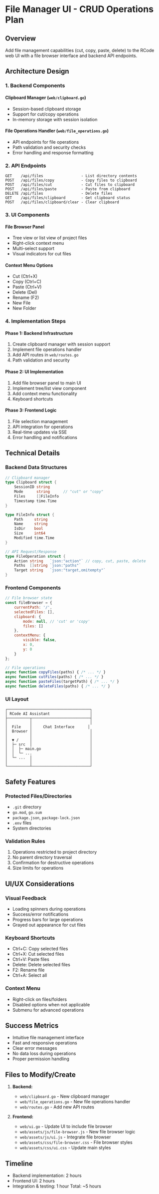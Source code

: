 # File Manager UI - CRUD Operations Plan

## Overview
Add file management capabilities (cut, copy, paste, delete) to the RCode web UI with a file browser interface and backend API endpoints.

## Architecture Design

### 1. Backend Components

#### Clipboard Manager (`web/clipboard.go`)
- Session-based clipboard storage
- Support for cut/copy operations
- In-memory storage with session isolation

#### File Operations Handler (`web/file_operations.go`)
- API endpoints for file operations
- Path validation and security checks
- Error handling and response formatting

### 2. API Endpoints

```
GET    /api/files                 - List directory contents
POST   /api/files/copy            - Copy files to clipboard
POST   /api/files/cut             - Cut files to clipboard  
POST   /api/files/paste           - Paste from clipboard
DELETE /api/files                 - Delete files
GET    /api/files/clipboard       - Get clipboard status
POST   /api/files/clipboard/clear - Clear clipboard
```

### 3. UI Components

#### File Browser Panel
- Tree view or list view of project files
- Right-click context menu
- Multi-select support
- Visual indicators for cut files

#### Context Menu Options
- Cut (Ctrl+X)
- Copy (Ctrl+C)
- Paste (Ctrl+V)
- Delete (Del)
- Rename (F2)
- New File
- New Folder

### 4. Implementation Steps

#### Phase 1: Backend Infrastructure
1. Create clipboard manager with session support
2. Implement file operations handler
3. Add API routes in `web/routes.go`
4. Path validation and security

#### Phase 2: UI Implementation
1. Add file browser panel to main UI
2. Implement tree/list view component
3. Add context menu functionality
4. Keyboard shortcuts

#### Phase 3: Frontend Logic
1. File selection management
2. API integration for operations
3. Real-time updates via SSE
4. Error handling and notifications

## Technical Details

### Backend Data Structures

```go
// Clipboard manager
type Clipboard struct {
    SessionID string
    Mode      string      // "cut" or "copy"
    Files     []FileInfo
    Timestamp time.Time
}

type FileInfo struct {
    Path     string
    Name     string
    IsDir    bool
    Size     int64
    Modified time.Time
}

// API Request/Response
type FileOperation struct {
    Action string   `json:"action"` // copy, cut, paste, delete
    Paths  []string `json:"paths"`
    Target string   `json:"target,omitempty"`
}
```

### Frontend Components

```javascript
// File browser state
const fileBrowser = {
    currentPath: '/',
    selectedFiles: [],
    clipboard: {
        mode: null, // 'cut' or 'copy'
        files: []
    },
    contextMenu: {
        visible: false,
        x: 0,
        y: 0
    }
};

// File operations
async function copyFiles(paths) { /* ... */ }
async function cutFiles(paths) { /* ... */ }
async function pasteFiles(targetPath) { /* ... */ }
async function deleteFiles(paths) { /* ... */ }
```

### UI Layout

```
┌─────────────────────────────────────┐
│ RCode AI Assistant                  │
├──────────┬──────────────────────────┤
│          │                          │
│  File    │     Chat Interface      │
│  Browser │                          │
│          │                          │
│  ▼ /     │                          │
│  ├─ src  │                          │
│  │  ├─ main.go                      │
│  │  └─ ...                          │
│  └─ ...  │                          │
│          │                          │
└──────────┴──────────────────────────┘
```

## Safety Features

### Protected Files/Directories
- `.git` directory
- `go.mod`, `go.sum`
- `package.json`, `package-lock.json`
- `.env` files
- System directories

### Validation Rules
1. Operations restricted to project directory
2. No parent directory traversal
3. Confirmation for destructive operations
4. Size limits for operations

## UI/UX Considerations

### Visual Feedback
- Loading spinners during operations
- Success/error notifications
- Progress bars for large operations
- Grayed out appearance for cut files

### Keyboard Shortcuts
- Ctrl+C: Copy selected files
- Ctrl+X: Cut selected files  
- Ctrl+V: Paste files
- Delete: Delete selected files
- F2: Rename file
- Ctrl+A: Select all

### Context Menu
- Right-click on files/folders
- Disabled options when not applicable
- Submenu for advanced operations

## Success Metrics
- Intuitive file management interface
- Fast and responsive operations
- Clear error messages
- No data loss during operations
- Proper permission handling

## Files to Modify/Create

1. **Backend:**
   - `web/clipboard.go` - New clipboard manager
   - `web/file_operations.go` - New file operations handler
   - `web/routes.go` - Add new API routes

2. **Frontend:**
   - `web/ui.go` - Update UI to include file browser
   - `web/assets/js/file-browser.js` - New file browser logic
   - `web/assets/js/ui.js` - Integrate file browser
   - `web/assets/css/file-browser.css` - File browser styles
   - `web/assets/css/ui.css` - Update main styles

## Timeline
- Backend implementation: 2 hours
- Frontend UI: 2 hours
- Integration & testing: 1 hour
Total: ~5 hours